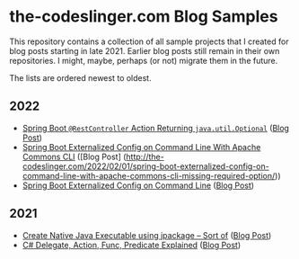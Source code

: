 the-codeslinger.com Blog Samples
================================

This repository contains a collection of all sample projects that I created for
blog posts starting in late 2021. Earlier blog posts still remain in their own
repositories. I might, maybe, perhaps (or not) migrate them in the future.

The lists are ordered newest to oldest.

## 2022

* [Spring Boot `@RestController` Action Returning `java.util.Optional`](Controller-Optional) ([Blog Post](TODO))
* [Spring Boot Externalized Config on Command Line With Apache Commons CLI](Spring-External-Config-Commons-CLI) ([Blog Post] (http://the-codeslinger.com/2022/02/01/spring-boot-externalized-config-on-command-line-with-apache-commons-cli-missing-required-option/))
* [Spring Boot Externalized Config on Command Line](Spring-External-Config) ([Blog Post](http://the-codeslinger.com/2022/01/22/spring-boot-externalized-config-on-command-line/))

## 2021

* [Create Native Java Executable using jpackage – Sort of](JPackage) ([Blog Post](http://the-codeslinger.com/2021/11/28/create-native-java-executable-using-jpackage-sort-of/))
* [C# Delegate, Action, Func, Predicate Explained](CSharp-Delegate-Action-Func-Predicate) ([Blog Post](http://the-codeslinger.com/2021/09/22/c-delegate-action-func-predicate-explained/))